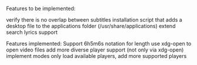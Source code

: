 Features to be implemented:

verify there is no overlap between subtitles
installation script that adds a desktop file to the applications folder (/usr/share/applications)
extend search lyrics support

Features implemented:
Support 6h5m6s notation for length
use xdg-open to open video files
add more diverse player support (not only via xdg-open)
implement modes
only load available players, add more supported players